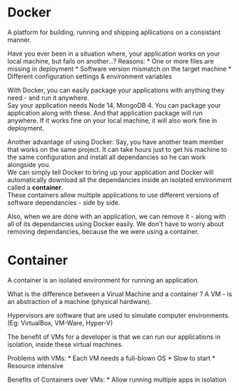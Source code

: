 # Docker 

A platform for building, running and shipping apllications on a consistant manner.

Have you ever been in a situation where, your application works on your local machine, but fails on another...?
Reasons:
	* One or more files are missing in deployment
	* Software version mismatch on the target machine
	* Different configuration settings & environment variables 

With Docker, you can easily package your applications with anything they need - and run it anywhere.  
Say your application needs Node 14, MongoDB 4. You can package your application along with these. And that application package will run anywhere. If it works fine on your local machine, it will also work fine in deployment. 

Another advantage of using Docker:
Say, you have another team member that works on the same project. It can take hours just to get his machine to the same configuration and install all dependancies so he can work alongside you.   
We can simply tell Docker to bring up your application and Docker will automatically download all the dependancies inside an isolated environment called a **container**.  
These containers allow multiple applications to use different versions of software dependancies - side by side. 

Also, when we are done with an application, we can remove it - along with all of its dependancies using Docker easily. We don't have to worry about removing dependancies, because the we were using a container. 

# Container 

A container is an isolated environment for running an application. 

What is the difference between a Virual Machine and a container ?
A VM - is an abstraction of a machine (physical hardware). 

Hypervisors are software that are used to simulate computer environments. 
(Eg: VirtualBox, VM-Ware, Hyper-V)

The benefit of VMs for a developer is that we can run our applications in isolation, inside these virtual machines. 

Problems with VMs: 
	* Each VM needs a full-blown OS 
	* Slow to start
	* Resource intensive 

Benefits of Containers over VMs:
	* Allow running multiple apps in isolation